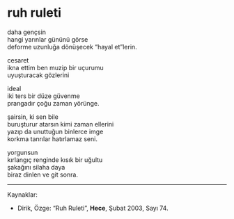 # ruh ruleti  
  
daha gençsin  
hangi yarınlar gününü görse  
deforme uzunluğa dönüşecek “hayal et”lerin.  
  
cesaret  
ikna ettim ben muzip bir uçurumu  
uyuşturacak gözlerini  
  
ideal  
iki ters bir düze güvenme  
prangadır çoğu zaman yörünge.  
  
şairsin, ki sen bile  
buruşturur atarsın kimi zaman ellerini  
yazıp da unuttuğun binlerce imge  
korkma tanrılar hatırlamaz seni.  
  
yorgunsun  
kırlangıç renginde kısık bir uğultu  
şakağını silaha daya  
biraz dinlen ve git sonra.

---
Kaynaklar:

- Dirik, Özge: “Ruh Ruleti”, **Hece**, Şubat 2003, Sayı 74.
